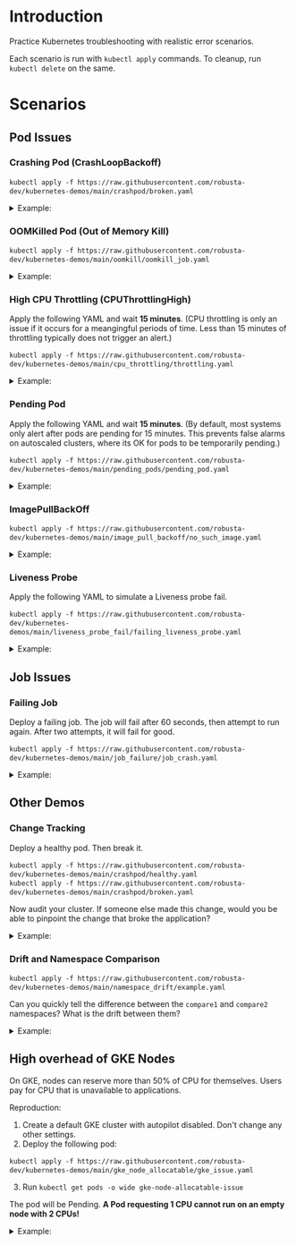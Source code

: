 # Introduction 
Practice Kubernetes troubleshooting with realistic error scenarios.

Each scenario is run with `kubectl apply` commands. To cleanup, run `kubectl delete` on the same.

# Scenarios

## Pod Issues

### Crashing Pod (CrashLoopBackoff)

```
kubectl apply -f https://raw.githubusercontent.com/robusta-dev/kubernetes-demos/main/crashpod/broken.yaml
```
<details>
<summary>Example: </summary>
<img src="./example_images/crashingpod.png">
</details>

### OOMKilled Pod (Out of Memory Kill)

```
kubectl apply -f https://raw.githubusercontent.com/robusta-dev/kubernetes-demos/main/oomkill/oomkill_job.yaml
```
<details>
<summary>Example: </summary>
<img src="./example_images/oomkillpod.png">
</details>

### High CPU Throttling (CPUThrottlingHigh)

Apply the following YAML and wait **15 minutes**. (CPU throttling is only an issue if it occurs for a meangingful periods of time. Less than 15 minutes of throttling typically does not trigger an alert.)

```
kubectl apply -f https://raw.githubusercontent.com/robusta-dev/kubernetes-demos/main/cpu_throttling/throttling.yaml
```
<details>
<summary>Example: </summary>
<img src="./example_images/highcputhrottling.png">
</details>

### Pending Pod

Apply the following YAML and wait **15 minutes**. (By default, most systems only alert after pods are pending for 15 minutes. This prevents false alarms on autoscaled clusters, where its OK for pods to be temporarily pending.)

```
kubectl apply -f https://raw.githubusercontent.com/robusta-dev/kubernetes-demos/main/pending_pods/pending_pod.yaml
```
<details>
<summary>Example: </summary>
<img src="./example_images/pendingpod.png">
</details>

### ImagePullBackOff

```
kubectl apply -f https://raw.githubusercontent.com/robusta-dev/kubernetes-demos/main/image_pull_backoff/no_such_image.yaml
```
<details>
<summary>Example: </summary>
<img src="./example_images/imagepullbackoff.png">
</details>

### Liveness Probe
Apply the following YAML to simulate a Liveness probe fail.

```
kubectl apply -f https://raw.githubusercontent.com/robusta-dev/kubernetes-demos/main/liveness_probe_fail/failing_liveness_probe.yaml
```
<details>
<summary>Example: </summary>
<img src="./example_images/failedlivenessprobe.png">
</details>

## Job Issues

### Failing Job

Deploy a failing job. The job will fail after 60 seconds, then attempt to run again. After two attempts, it will fail for good.

```
kubectl apply -f https://raw.githubusercontent.com/robusta-dev/kubernetes-demos/main/job_failure/job_crash.yaml
```
<details>
<summary>Example: </summary>
<img src="./example_images/failingjobs.png">
</details>


## Other Demos

### Change Tracking

Deploy a healthy pod. Then break it.

```
kubectl apply -f https://raw.githubusercontent.com/robusta-dev/kubernetes-demos/main/crashpod/healthy.yaml
kubectl apply -f https://raw.githubusercontent.com/robusta-dev/kubernetes-demos/main/crashpod/broken.yaml
```

Now audit your cluster. If someone else made this change, would you be able to pinpoint the change that broke the application?

<details>
<summary>Example: </summary>
<img src="./example_images/changetracking.png">
</details>

### Drift and Namespace Comparison

```
kubectl apply -f https://raw.githubusercontent.com/robusta-dev/kubernetes-demos/main/namespace_drift/example.yaml
```

Can you quickly tell the difference between the `compare1` and `compare2` namespaces? What is the drift between them?

<details>
<summary>Example: </summary>
<img src="./example_images/driftandnamespace.png">
</details>

## High overhead of GKE Nodes

On GKE, nodes can reserve more than 50% of CPU for themselves. Users pay for CPU that is unavailable to applications.

Reproduction:

1. Create a default GKE cluster with autopilot disabled. Don't change any other settings.
2. Deploy the following pod:

```
kubectl apply -f https://raw.githubusercontent.com/robusta-dev/kubernetes-demos/main/gke_node_allocatable/gke_issue.yaml
```

3. Run `kubectl get pods -o wide gke-node-allocatable-issue`

The pod will be Pending. **A Pod requesting 1 CPU cannot run on an empty node with 2 CPUs!**

<details>
<summary>Example: </summary>
<img src="./example_images/highoverhead.png">
</details>
